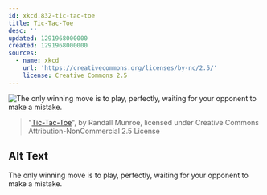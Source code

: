 ```yaml
---
id: xkcd.832-tic-tac-toe
title: Tic-Tac-Toe
desc: ''
updated: 1291968000000
created: 1291968000000
sources:
  - name: xkcd
    url: 'https://creativecommons.org/licenses/by-nc/2.5/'
    license: Creative Commons 2.5
---
```

![The only winning move is to play, perfectly, waiting for your opponent to make a mistake.](https://imgs.xkcd.com/comics/tic_tac_toe.png)
> "[Tic-Tac-Toe](https://xkcd.com/832/)", by Randall Munroe, licensed under Creative Commons Attribution-NonCommercial 2.5 License

## Alt Text
The only winning move is to play, perfectly, waiting for your opponent to make a mistake.
